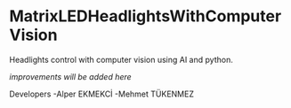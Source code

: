 # MatrixLEDHeadlightsWithComputerVision
Headlights control with computer vision using AI and python.


*improvements will be added here*






Developers
-Alper EKMEKCİ
-Mehmet TÜKENMEZ

